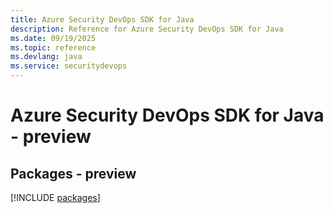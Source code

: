 ```yaml
---
title: Azure Security DevOps SDK for Java
description: Reference for Azure Security DevOps SDK for Java
ms.date: 09/19/2025
ms.topic: reference
ms.devlang: java
ms.service: securitydevops
---
```

# Azure Security DevOps SDK for Java - preview
## Packages - preview
[!INCLUDE [packages](security-devops-index.md)]